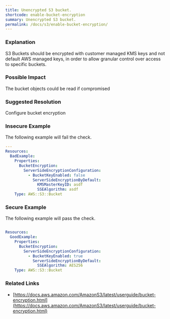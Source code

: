 ```yaml
---
title: Unencrypted S3 bucket.
shortcode: enable-bucket-encryption
summary: Unencrypted S3 bucket. 
permalink: /docs/s3/enable-bucket-encryption/
---
```


### Explanation


S3 Buckets should be encrypted with customer managed KMS keys and not default AWS managed keys, in order to allow granular control over access to specific buckets.


### Possible Impact
The bucket objects could be read if compromised

### Suggested Resolution
Configure bucket encryption


### Insecure Example

The following example will fail the  check.

```yaml
---
Resources:
  BadExample:
    Properties:
      BucketEncryption:
        ServerSideEncryptionConfiguration:
          - BucketKeyEnabled: false
            ServerSideEncryptionByDefault:
              KMSMasterKeyID: asdf
              SSEAlgorithm: asdf
    Type: AWS::S3::Bucket

```



### Secure Example

The following example will pass the  check.

```yaml

Resources:
  GoodExample:
    Properties:
      BucketEncryption:
        ServerSideEncryptionConfiguration:
          - BucketKeyEnabled: true
            ServerSideEncryptionByDefault:
              SSEAlgorithm: AES256
    Type: AWS::S3::Bucket

```




### Related Links


- [https://docs.aws.amazon.com/AmazonS3/latest/userguide/bucket-encryption.html](https://docs.aws.amazon.com/AmazonS3/latest/userguide/bucket-encryption.html)



